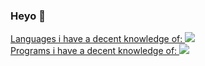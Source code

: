 ### Heyo 👋

<a href="https://skillicons.dev">
  Languages i have a decent knowledge of:
  <img src="https://skillicons.dev/icons?i=py,js,lua,selenium"/>
  <br>
  Programs i have a decent knowledge of:
  <img src="https://skillicons.dev/icons?i=discord,vscode,pr"/>
</a>
